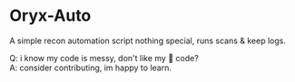 # Oryx-Auto

A simple recon automation script nothing special, runs scans & keep logs. 

Q: i know my code is messy, don't like my 🍝 code? <br>
A: consider contributing, im happy to learn.
